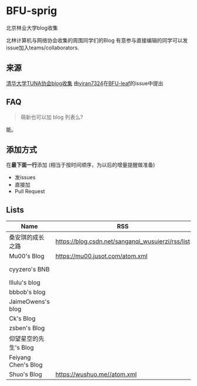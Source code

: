 # BFU-sprig
北京林业大学blog收集

北林计算机与网络协会收集的周围同学们的Blog
有意参与直接编辑的同学可以发issue加入teams/collaborators.
## 来源
 [清华大学TUNA协会blog收集](https://github.com/tuna/blogroll)
   由[yiran7324](https://github.com/yiran7324)在[BFU-leaf](https://github.com/bljx/BFU-leaf)的issue中提出

## FAQ

> 萌新也可以加 blog 列表么?

能。


## 添加方式

在**最下面一行**添加 (相当于按时间顺序，为以后的增量提醒做准备)

 - 发issues
 - 直接加
 - Pull Request

## Lists

| Name | RSS | HTML |
| --   | --  | --   |
| 桑安琪的成长之路 | https://blog.csdn.net/sanganqi_wusuierzi/rss/list | https://blog.csdn.net/sanganqi_wusuierzi |
| Mu00's Blog | https://mu00.jusot.com/atom.xml | https://mu00.jusot.com |
| cyyzero's BNB |  | https://cyyzero.github.io  https://cyyzero.herokuapp.com |
| lllulu's blog |  | http://lllulu.cf |
| bbbob's blog |  | http://bbbob.win |
| JaimeOwens's blog |  | http://www.jaimeowens.cn |
| Ck's Blog |  | https://chenkai.tk |
| zsben's Blog |  | https://www.cnblogs.com/zsben991126/ |
| 仰望星空的先生's Blog |  | https://www.jianshu.com/u/aeb5c735d8de |
| Feiyang Chen's Blog |  | http://blog.leanote.com/chenfeiyang |
| Shuo's Blog | https://wushuo.me//atom.xml | https://wushuo.me |
